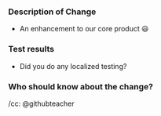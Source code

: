 ### Description of Change

- An enhancement to our core product :smiley:

### Test results

- Did you do any localized testing?

### Who should know about the change?

/cc: @githubteacher
